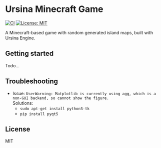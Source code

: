 # Ursina Minecraft Game

[![CI](https://github.com/joep-source/minecraft_game/actions/workflows/python-app.yml/badge.svg?branch=main)](https://github.com/joep-source/minecraft_game/actions/workflows/python-app.yml)
[![License: MIT](https://img.shields.io/badge/License-MIT-yellow.svg)](https://opensource.org/licenses/MIT)

A Minecraft-based game with random generated island maps, built with Ursina Engine. 


## Getting started

Todo...


## Troubleshooting
- Issue: `UserWarning: Matplotlib is currently using agg, which is a non-GUI backend, so cannot show the figure.` <br>
  Solutions:
    - `sudo apt-get install python3-tk`
    - `pip install pyqt5`


## License
MIT
